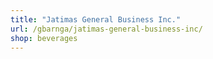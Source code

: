 ```yaml
---
title: "Jatimas General Business Inc."
url: /gbarnga/jatimas-general-business-inc/
shop: beverages
---
```

